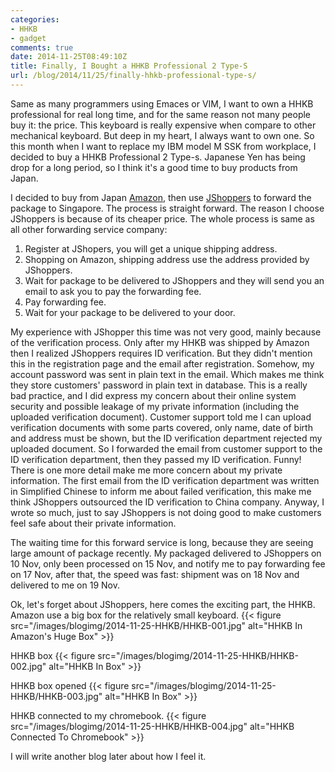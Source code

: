 ```yaml
---
categories:
- HHKB
- gadget
comments: true
date: 2014-11-25T08:49:10Z
title: Finally, I Bought a HHKB Professional 2 Type-S
url: /blog/2014/11/25/finally-hhkb-professional-type-s/
---
```


Same as many programmers using Emaces or VIM, I want to own a HHKB professional for real long time, and for the same reason not many people buy it: the price. This keyboard is really expensive when compare to other mechanical keyboard. But deep in my heart, I always want to own one. So this month when I want to replace my IBM model M SSK from workplace, I decided to buy a HHKB Professional 2 Type-s. Japanese Yen has being drop for a long period, so I think it's a good time to buy products from Japan. 

I decided to buy from Japan [Amazon](http://www.amazon.co.jp/gp/product/B008GXT6SK?ref_=pe_492632_169829912_TE_M3T1_dp_1), then use [JShoppers](http://www.jshoppers.com/forward/) to forward the package to Singapore. The process is straight forward. The reason I choose JShoppers is because of its cheaper price. The whole process is same as all other forwarding service company:

1. Register at JShopers, you will get a unique shipping address.
2. Shopping on Amazon, shipping address use the address provided by JShoppers.
3. Wait for package to be delivered to JShoppers and they will send you an email to ask you to pay the forwarding fee.
4. Pay forwarding fee.
5. Wait for your package to be delivered to your door. 

My experience with JShopper this time was not very good, mainly because of the verification process. Only after my HHKB was shipped by Amazon then I realized JShoppers requires ID verification. But they didn't mention this in the registration page and the email after registration. Somehow, my account password was sent in plain text in the email. Which makes me think they store customers' password in plain text in database. This is a really bad practice, and I did express my concern about their online system security and possible leakage of my private information (including the uploaded verification document). Customer support told me I can upload verification documents with some parts covered, only name, date of birth and address must be shown, but the ID verification department rejected my uploaded document. So I forwarded the email from customer support to the ID verification department, then they passed my ID verification. Funny! There is one more detail make me more concern about my private information. The first email from the ID verification department was written in Simplified Chinese to inform me about failed verification, this make me think JShoppers outsourced the ID verification to China company. Anyway, I wrote so much, just to say JShoppers is not doing good to make customers feel safe about their private information. 

The waiting time for this forward service is long, because they are seeing large amount of package recently. My packaged delivered to JShoppers on 10 Nov, only been processed on 15 Nov, and notify me to pay forwarding fee on 17 Nov, after that, the speed was fast: shipment was on 18 Nov and delivered to me on 19 Nov. 

Ok, let's forget about JShoppers, here comes the exciting part, the HHKB. Amazon use a big box for the relatively small keyboard. 
{{< figure src="/images/blogimg/2014-11-25-HHKB/HHKB-001.jpg" alt="HHKB In Amazon's Huge Box" >}} 

HHKB box
{{< figure src="/images/blogimg/2014-11-25-HHKB/HHKB-002.jpg" alt="HHKB In Box" >}} 


HHKB box opened
{{< figure src="/images/blogimg/2014-11-25-HHKB/HHKB-003.jpg" alt="HHKB In Box" >}} 

HHKB connected to my chromebook. 
{{< figure src="/images/blogimg/2014-11-25-HHKB/HHKB-004.jpg" alt="HHKB Connected To Chromebook" >}} 

I will write another blog later about how I feel it.


